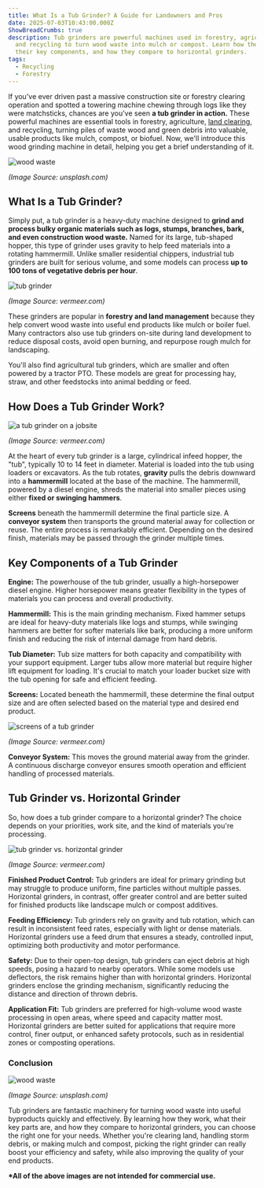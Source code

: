 ```yaml
---
title: What Is a Tub Grinder? A Guide for Landowners and Pros
date: 2025-07-03T10:43:00.000Z
ShowBreadCrumbs: true
description: Tub grinders are powerful machines used in forestry, agriculture,
  and recycling to turn wood waste into mulch or compost. Learn how they work,
  their key components, and how they compare to horizontal grinders.
tags:
  - Recycling
  - Forestry
---
```

If you've ever driven past a massive construction site or forestry clearing operation and spotted a towering machine chewing through logs like they were matchsticks, chances are you've seen **a tub grinder in action.** These powerful machines are essential tools in forestry, agriculture, [land clearing](https://www.mechcarbide.com/posts/which-land-clearing-machine-is-right-for-you/), and recycling, turning piles of waste wood and green debris into valuable, usable products like mulch, compost, or biofuel. Now, we'll introduce this wood grinding machine in detail, helping you get a brief understanding of it.

![wood waste](/uploads/what-is-a-tub-grinder-blog-1.jpg "Wood waste")

*(Image Source: unsplash.com)*

## What Is a Tub Grinder?

Simply put, a tub grinder is a heavy-duty machine designed to **grind and process bulky organic materials such as logs, stumps, branches, bark, and even construction wood waste.** Named for its large, tub-shaped hopper, this type of grinder uses gravity to help feed materials into a rotating hammermill. Unlike smaller residential chippers, industrial tub grinders are built for serious volume, and some models can process **up to 100 tons of vegetative debris per hour**.

![tub grinder](/uploads/what-is-a-tub-grinder-blog-2.png "Tub Grinder")

*(Image Source: vermeer.com)*

These grinders are popular in **forestry and land management** because they help convert wood waste into useful end products like mulch or boiler fuel. Many contractors also use tub grinders on-site during land development to reduce disposal costs, avoid open burning, and repurpose rough mulch for landscaping.

You'll also find agricultural tub grinders, which are smaller and often powered by a tractor PTO. These models are great for processing hay, straw, and other feedstocks into animal bedding or feed.

## How Does a Tub Grinder Work?

![a tub grinder on a jobsite](/uploads/what-is-a-tub-grinder-blog-3.jpg "A Tub Grinder on A Jobsite")

*(Image Source: vermeer.com)*

At the heart of every tub grinder is a large, cylindrical infeed hopper, the "tub", typically 10 to 14 feet in diameter. Material is loaded into the tub using loaders or excavators. As the tub rotates, **gravity** pulls the debris downward into a **hammermill** located at the base of the machine. The hammermill, powered by a diesel engine, shreds the material into smaller pieces using either **fixed or swinging hammers**.

**Screens** beneath the hammermill determine the final particle size. A **conveyor system** then transports the ground material away for collection or reuse. The entire process is remarkably efficient. Depending on the desired finish, materials may be passed through the grinder multiple times.

## Key Components of a Tub Grinder

**Engine:** The powerhouse of the tub grinder, usually a high-horsepower diesel engine. Higher horsepower means greater flexibility in the types of materials you can process
and overall productivity.

**Hammermill:** This is the main grinding mechanism. Fixed hammer setups are ideal for heavy-duty materials like logs and stumps, while swinging hammers are better for softer materials like bark, producing a more uniform finish and reducing the risk of internal damage from hard debris.

**Tub Diameter:** Tub size matters for both capacity and compatibility with your support equipment. Larger tubs allow more material but require higher lift equipment for loading. It's crucial to match your loader bucket size with the tub opening for safe and efficient feeding.

**Screens:** Located beneath the hammermill, these determine the final output size and are often selected based on the material type and desired end product.

![screens of a tub grinder](/uploads/what-is-a-tub-grinder-blog-4.jpg "Screens of A Tub Grinder")

*(Image Source: vermeer.com)*

**Conveyor System:** This moves the ground material away from the grinder. A continuous discharge conveyor ensures smooth operation and efficient handling of processed materials.

## Tub Grinder vs. Horizontal Grinder

So, how does a tub grinder compare to a horizontal grinder? The choice depends on your priorities, work site, and the kind of materials you're processing.

![tub grinder vs. horizontal grinder](/uploads/what-is-a-tub-grinder-blog-5.png "Tub Grinder vs. Horizontal Grinder")

*(Image Source: vermeer.com)*

**Finished Product Control:** Tub grinders are ideal for primary grinding but may struggle to produce uniform, fine particles without multiple passes. Horizontal grinders, in contrast, offer greater control and are better suited for finished products
like landscape mulch or compost additives.

**Feeding Efficiency:** Tub grinders rely on gravity and tub rotation, which can result in inconsistent feed rates, especially with light or dense materials. Horizontal grinders use a feed drum that ensures a steady, controlled input, optimizing both productivity and motor performance.

**Safety:** Due to their open-top design, tub grinders can eject debris at high speeds, posing a hazard to nearby operators. While some models use deflectors, the risk remains higher than with horizontal grinders. Horizontal grinders enclose the grinding mechanism, significantly reducing the distance and direction of thrown debris.

**Application Fit:** Tub grinders are preferred for high-volume wood waste processing in open areas, where speed and capacity matter most. Horizontal grinders are better suited for applications that require more control, finer output, or enhanced safety protocols, such as in residential zones or composting operations.

### Conclusion

![wood waste](/uploads/what-is-a-tub-grinder-blog-6.jpg "Wood Waste")

*(Image Source: unsplash.com)*

Tub grinders are fantastic machinery for turning wood waste into useful byproducts quickly and effectively. By learning how they work, what their key parts are, and how they compare to horizontal grinders, you can choose the right one for your needs. Whether you're clearing land, handling storm debris, or making mulch and compost, picking the right grinder can really boost your efficiency and safety, while also improving the quality of your end products.

**\*All of the above images are not intended for commercial use.**
